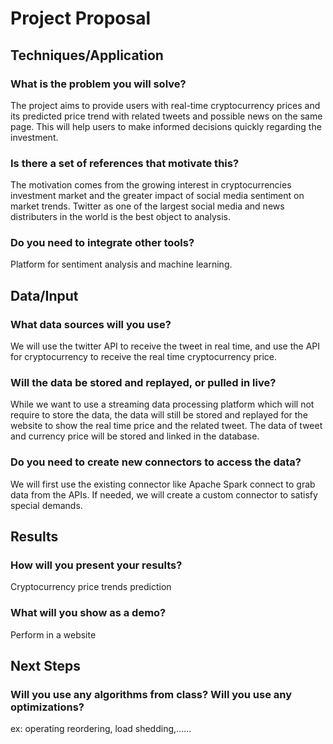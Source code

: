 # Project Proposal

## Techniques/Application

### What is the problem you will solve?

The project aims to provide users with real-time cryptocurrency prices and its predicted price trend with related tweets and possible news on the same page. This will help users to make informed decisions quickly regarding the investment. 

### Is there a set of references that motivate this?

The motivation comes from the growing interest in cryptocurrencies investment market and the greater impact of social media sentiment on market trends. Twitter as one of the largest social media and news distributers in the world is the best object to analysis. 

### Do you need to integrate other tools?

Platform for sentiment analysis and machine learning.

## Data/Input

### What data sources will you use?

We will use the twitter API to receive the tweet in real time, and use the API for cryptocurrency to receive the real time cryptocurrency price.

### Will the data be stored and replayed, or pulled in live?

While we want to use a streaming data processing platform which will not require to store the data, the data will still be stored and replayed for the website to show the real time price and the related tweet. The data of tweet and currency price will be stored and linked in the database.

### Do you need to create new connectors to access the data?

We will first use the existing connector like Apache Spark connect to grab data from the APIs. If needed, we will create a custom connector to satisfy special demands.

## Results

### How will you present your results?

Cryptocurrency price trends prediction

### What will you show as a demo?

Perform in a website

## Next Steps

### Will you use any algorithms from class? Will you use any optimizations?

ex: operating reordering, load shedding,......
